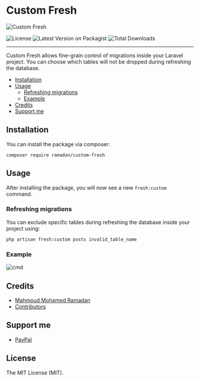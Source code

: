 # Custom Fresh

![Custom Fresh](https://user-images.githubusercontent.com/48416569/180634178-2ea1ce4c-6e6d-4374-843d-6175785238f6.png "Custom Fresh")

![License](https://img.shields.io/packagist/l/ramadan/custom-fresh "License")
![Latest Version on Packagist](https://img.shields.io/packagist/v/ramadan/custom-fresh "Latest Version on Packagist")
![Total Downloads](https://img.shields.io/packagist/dt/ramadan/custom-fresh "Total Downloads")

 - - -

Custom Fresh allows fine-grain control of migrations inside your Laravel project. You can choose which tables will not be dropped during refreshing the database.

- [Installation](#installation)
- [Usage](#usage)
  - [Refreshing migrations](#refreshing-migrations)
  - [Example](#example)
- [Credits](#credits)
- [Support me](#support-me)

## Installation

You can install the package via composer:

```SHELL
composer require ramadan/custom-fresh
```

## Usage

After installing the package, you will now see a new `fresh:custom` command.

### Refreshing migrations

You can exclude specific tables during refreshing the database inside your project using:

```SHELL
php artisan fresh:custom posts invalid_table_name
```

### Example

![cmd](https://user-images.githubusercontent.com/48416569/200514609-3c244963-cb12-4eb9-b68c-700c39cdcc6d.png "Custom Fresh")

## Credits

- [Mahmoud Mohamed Ramadan](https://github.com/mahmoudmohamedramadan)
- [Contributors](https://github.com/mahmoudmohamedramadan/custom-fresh/graphs/contributors)

## Support me

- [PayPal](https://www.paypal.com/paypalme/ramadanpaid)

## License

The MIT License (MIT).
